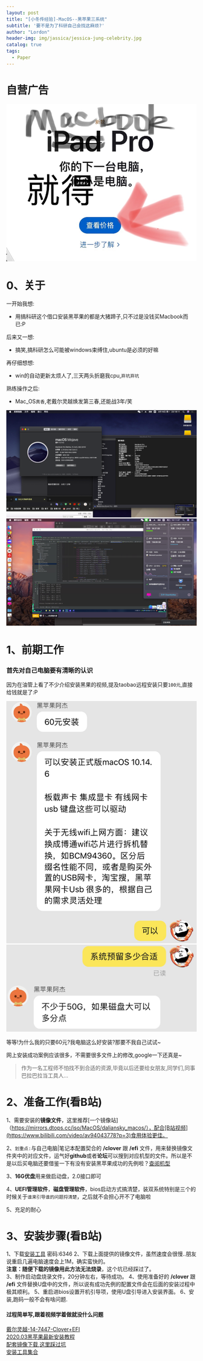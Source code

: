 ```yaml
---
layout: post
title: "[小冬传经验]-MacOS--黑苹果三系统"
subtitle: '要不是为了科研自己会找这麻烦?'
author: "Lordon"
header-img: img/jassica/jessica-jung-celebrity.jpg
catalog: true
tags:
  - Paper
---
```

# 自营广告
<img src="/img/200319image/neu_mac.jpg"> 

# 0、关于
一开始我想:

- 用搞科研这个借口安装黑苹果的都是大猪蹄子,只不过是没钱买Macbook而已:P<br>

后来又一想:

- 搞笑,搞科研怎么可能被windows束缚住,ubuntu是必须的好嘛<br>

再仔细想想:

- win的自动更新太烦人了,三天两头折磨我cpu,`弃坑弃坑`<br>

熟练操作之后:

- Mac_OS`真香`,老戴尔灵越焕发第三春,还能战3年/笑<br>

<img src="/img/200319image/success.jpg"> 
<img src="/img/200319image/mac_work.jpg"> 

# 1、前期工作
### 首先对自己电脑要有清晰的认识
因为在油管上看了不少介绍安装黑果的视频,提及taobao远程安装只要`100元`,直接给钱就是了:P

<img src="/img/200319image/taobao_1.jpg"> 
<img src="/img/200319image/taobao_2.jpg"> 

等等!为什么我的只要60元?我电脑这么好安装?那要不我自己试试~<br>

网上安装成功案例应该很多，不需要很多文件上的修改,google一下还真是~<br>

> 作为一名工程师不怕找不到合适的资源,毕竟以后还要给女朋友,同学们,同事巴拉巴拉当工具人...


# 2、准备工作(看B站)
1、需要安装的**镜像文件**，这里推荐[一个镜像站]（https://mirrors.dtops.cc/iso/MacOS/daliansky_macos/），配合[B站视频](https://www.bilibili.com/video/av94043778?p=3)食用体验更佳。

2、`划重点:`与自己电脑|笔记本配置契合的 **/clover** 跟 **/efi** 文件，用来替换镜像文件夹中的对应文件，运气好**github**或者**论坛**可以搜到对应机型的文件。所以是不是以后买电脑还要借鉴一下有没有安装黑苹果成功的先例啦？[查阅机型](https://blog.daliansky.net/Hackintosh-long-term-maintenance-model-checklist.html)

3、**16G优盘**用来做启动盘，2.0接口即可

4、**UEFI管理软件**，**磁盘管理软件**，bios启动方式搞清楚，装双系统特别是三个的时候关于`谁来引导谁的问题捋清楚`，之后就不会担心开不了电脑啦

5、充足的耐心

# 3、安装步骤(看B站)
1、下载[安装工具](https://www.lanzous.com/b00tak6ta) 密码:6346
2、下载上面提供的镜像文件，虽然速度会很慢..朋友说重启几遍电脑速度会上1M，确实蛮快的。<br>
**注意：随便下载的镜像用此方法无法烧录**，这个坑已经踩过了。<br>
3、制作启动盘烧录文件，20分钟左右，等待成功。
4、使用准备好的 **/clover** 跟 **/efi** 文件替换U盘中的文件，所以说有成功先例的配置文件会在后面的安装过程中极其顺利。
5、重启进bios设置开机引导项，使用U盘引导进入安装界面。
6、安装,跑码一般不会有啥问题.


#### 过程简单写,跟着视频学着做就没什么问题











[戴尔灵越-14-7447-Clover+EFI](https://github.com/Am1nCmd/Dell-Inspiron-14-7447-Pandora-Hackintosh)<br>
[2020.03黑苹果最新安装教程](https://www.bilibili.com/video/av94043778)<br>
[配套镜像下载,这里踩过坑](https://mirrors.dtops.cc/iso/MacOS/daliansky_macos/)<br>
[安装工具集合](https://shimo.im/docs/wrpXRVKKkXcXyRyT/read)